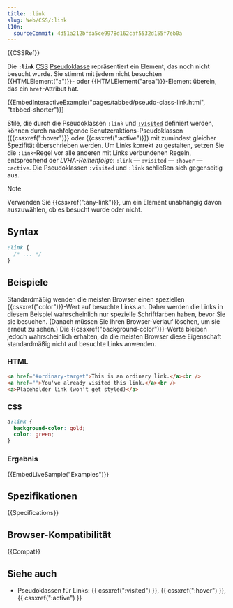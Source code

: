 ```yaml
---
title: :link
slug: Web/CSS/:link
l10n:
  sourceCommit: 4d51a212bfda5ce9978d162caf5532d155f7eb0a
---
```


{{CSSRef}}

Die **`:link`** [CSS](/de/docs/Web/CSS) [Pseudoklasse](/de/docs/Web/CSS/Pseudo-classes) repräsentiert ein Element, das noch nicht besucht wurde. Sie stimmt mit jedem nicht besuchten {{HTMLElement("a")}}- oder {{HTMLElement("area")}}-Element überein, das ein `href`-Attribut hat.

{{EmbedInteractiveExample("pages/tabbed/pseudo-class-link.html", "tabbed-shorter")}}

Stile, die durch die Pseudoklassen `:link` und [`:visited`](/de/docs/Web/CSS/:visited) definiert werden, können durch nachfolgende Benutzeraktions-Pseudoklassen ({{cssxref(":hover")}} oder {{cssxref(":active")}}) mit zumindest gleicher Spezifität überschrieben werden. Um Links korrekt zu gestalten, setzen Sie die `:link`-Regel vor alle anderen mit Links verbundenen Regeln, entsprechend der _LVHA-Reihenfolge_: `:link` — `:visited` — `:hover` — `:active`. Die Pseudoklassen `:visited` und `:link` schließen sich gegenseitig aus.

> [!NOTE]
> Verwenden Sie {{cssxref(":any-link")}}, um ein Element unabhängig davon auszuwählen, ob es besucht wurde oder nicht.

## Syntax

```css
:link {
  /* ... */
}
```

## Beispiele

Standardmäßig wenden die meisten Browser einen speziellen {{cssxref("color")}}-Wert auf besuchte Links an. Daher werden die Links in diesem Beispiel wahrscheinlich nur spezielle Schriftfarben haben, bevor Sie sie besuchen. (Danach müssen Sie Ihren Browser-Verlauf löschen, um sie erneut zu sehen.) Die {{cssxref("background-color")}}-Werte bleiben jedoch wahrscheinlich erhalten, da die meisten Browser diese Eigenschaft standardmäßig nicht auf besuchte Links anwenden.

### HTML

```html
<a href="#ordinary-target">This is an ordinary link.</a><br />
<a href="">You've already visited this link.</a><br />
<a>Placeholder link (won't get styled)</a>
```

### CSS

```css
a:link {
  background-color: gold;
  color: green;
}
```

### Ergebnis

{{EmbedLiveSample("Examples")}}

## Spezifikationen

{{Specifications}}

## Browser-Kompatibilität

{{Compat}}

## Siehe auch

- Pseudoklassen für Links: {{ cssxref(":visited") }}, {{ cssxref(":hover") }}, {{ cssxref(":active") }}
